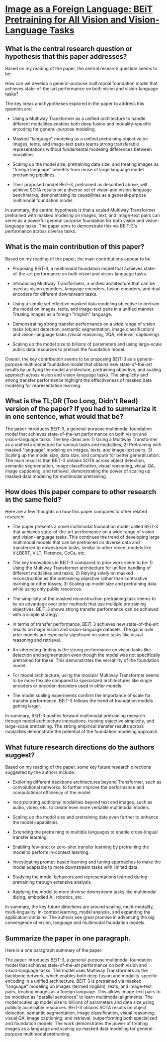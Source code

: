 # [Image as a Foreign Language: BEiT Pretraining for All Vision and   Vision-Language Tasks](https://arxiv.org/abs/2208.10442)

## What is the central research question or hypothesis that this paper addresses?

 Based on my reading of the paper, the central research question seems to be:

How can we develop a general-purpose multimodal foundation model that achieves state-of-the-art performance on both vision and vision-language tasks?

The key ideas and hypotheses explored in the paper to address this question are:

- Using a Multiway Transformer as a unified architecture to handle different modalities enables both deep fusion and modality-specific encoding for general-purpose modeling.

- Masked "language" modeling as a unified pretraining objective on images, texts, and image-text pairs learns strong transferable representations without fundamental modeling differences between modalities.

- Scaling up the model size, pretraining data size, and treating images as "foreign language" benefits from reuse of large language model pretraining pipelines.

- Their proposed model BEiT-3, pretrained as described above, will achieve SOTA results on a diverse set of vision and vision-language benchmarks, demonstrating its capabilities as a general-purpose multimodal foundation model.

In summary, the central hypothesis is that a scaled Multiway Transformer pretrained with masked modeling on images, text, and image-text pairs can serve as a powerful general-purpose foundation for both vision and vision-language tasks. The paper aims to demonstrate this via BEiT-3's performance across diverse tasks.


## What is the main contribution of this paper?

 Based on my reading of the paper, the main contributions appear to be:

- Proposing BEiT-3, a multimodal foundation model that achieves state-of-the-art performance on both vision and vision-language tasks. 

- Introducing Multiway Transformers, a unified architecture that can be used as vision encoders, language encoders, fusion encoders, and dual encoders for different downstream tasks.

- Using a simple yet effective masked data modeling objective to pretrain the model on images, texts, and image-text pairs in a unified manner. Treating images as a foreign "Imglish" language.

- Demonstrating strong transfer performance on a wide range of vision tasks (object detection, semantic segmentation, image classification) and vision-language tasks (visual reasoning, VQA, retrieval, captioning).

- Scaling up the model size to billions of parameters and using large-scale public data resources to pretrain the foundation model.

Overall, the key contribution seems to be proposing BEiT-3 as a general-purpose multimodal foundation model that obtains new state-of-the-art results by unifying the model architecture, pretraining objective, and scaling approach across vision and vision-language tasks. The simplicity and strong transfer performance highlight the effectiveness of masked data modeling for representation learning.


## What is the TL;DR (Too Long, Didn't Read) version of the paper? If you had to summarize it in one sentence, what would that be?

 The paper introduces BEiT-3, a general-purpose multimodal foundation model that achieves state-of-the-art performance on both vision and vision-language tasks. The key ideas are: 1) Using a Multiway Transformer as a unified architecture for various tasks and modalities; 2) Pretraining with masked "language" modeling on images, texts, and image-text pairs; 3) Scaling up the model size, data size, and compute for better generalization. The main result is that BEiT-3 obtains SOTA across object detection, semantic segmentation, image classification, visual reasoning, visual QA, image captioning, and retrieval, demonstrating the power of scaling up masked data modeling for multimodal pretraining.


## How does this paper compare to other research in the same field?

 Here are a few thoughts on how this paper compares to other related research:

- The paper presents a novel multimodal foundation model called BEiT-3 that achieves state-of-the-art performance on a wide range of vision and vision-language tasks. This continues the trend of developing large multimodal models that can be pretrained on diverse data and transferred to downstream tasks, similar to other recent models like ViLBERT, ViLT, Florence, CoCa, etc. 

- The key innovations in BEiT-3 compared to prior work seem to be: 1) Using the Multiway Transformer architecture for unified handling of different modalities and tasks; 2) Relying solely on masked reconstruction as the pretraining objective rather than contrastive learning or other losses; 3) Scaling up model size and pretraining data while using only public resources.

- The simplicity of the masked reconstruction pretraining task seems to be an advantage over prior methods that use multiple pretraining objectives. BEiT-3 shows strong transfer performance can be achieved with a simple strategy.

- In terms of transfer performance, BEiT-3 achieves new state-of-the-art results on major vision and vision-language datasets. The gains over prior models are especially significant on some tasks like visual reasoning and retrieval.

- An interesting finding is the strong performance on vision tasks like detection and segmentation even though the model was not specifically pretrained for these. This demonstrates the versatility of the foundation model.

- For model architecture, using the modular Multiway Transformer seems to be more flexible compared to specialized architectures like single encoders or encoder-decoders used in other models.

- The model scaling experiments confirm the importance of scale for transfer performance. BEiT-3 follows the trend of foundation models getting larger.

In summary, BEiT-3 pushes forward multimodal pretraining research through model architecture innovations, training objective simplicity, and large-scale pretraining. The strong empirical transfer results across modalities demonstrate the potential of the foundation modeling approach.


## What future research directions do the authors suggest?

 Based on my reading of the paper, some key future research directions suggested by the authors include:

- Exploring different backbone architectures beyond Transformer, such as convolutional networks, to further improve the performance and computational efficiency of the model. 

- Incorporating additional modalities beyond text and images, such as audio, video, etc. to create even more versatile multimodal models.

- Scaling up the model size and pretraining data even further to enhance the model capabilities.

- Extending the pretraining to multiple languages to enable cross-lingual transfer learning. 

- Enabling few-shot or zero-shot transfer learning by pretraining the model to perform in-context learning.

- Investigating prompt-based learning and tuning approaches to make the model adaptable to more downstream tasks with limited data.

- Studying the model behaviors and representations learned during pretraining through extensive analysis.

- Applying the model to more diverse downstream tasks like multimodal dialog, embodied AI, robotics, etc.

In summary, the key future directions are around scaling, multi-modality, multi-linguality, in-context learning, model analysis, and expanding the application domains. The authors see great promise in advancing the big convergence of vision, language and multimodal foundation models.


## Summarize the paper in one paragraph.

 Here is a one paragraph summary of the paper:

The paper introduces BEiT-3, a general-purpose multimodal foundation model that achieves state-of-the-art performance on both vision and vision-language tasks. The model uses Multiway Transformers as the backbone network, which enables both deep fusion and modality-specific encoding in a unified architecture. BEiT-3 is pretrained via masked "language" modeling on images (termed Imglish), texts, and image-text pairs, treating images as a foreign language. This allows image-text pairs to be modeled as "parallel sentences" to learn multimodal alignments. The model scales up model size to billions of parameters and data size using publicly accessible resources. BEiT-3 obtains SOTA results on object detection, semantic segmentation, image classification, visual reasoning, visual QA, image captioning, and retrieval, outperforming both specialized and foundation models. The work demonstrates the power of treating images as a language and scaling up masked data modeling for general-purpose multimodal pretraining.
